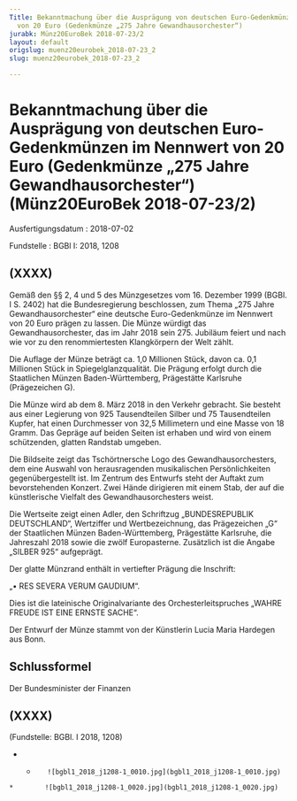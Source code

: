 ```yaml
---
Title: Bekanntmachung über die Ausprägung von deutschen Euro-Gedenkmünzen im Nennwert
  von 20 Euro (Gedenkmünze „275 Jahre Gewandhausorchester“)
jurabk: Münz20EuroBek 2018-07-23/2
layout: default
origslug: muenz20eurobek_2018-07-23_2
slug: muenz20eurobek_2018-07-23_2

---
```


# Bekanntmachung über die Ausprägung von deutschen Euro-Gedenkmünzen im Nennwert von 20 Euro (Gedenkmünze „275 Jahre Gewandhausorchester“) (Münz20EuroBek 2018-07-23/2)

Ausfertigungsdatum
:   2018-07-02

Fundstelle
:   BGBl I: 2018, 1208


## (XXXX)

Gemäß den §§ 2, 4 und 5 des Münzgesetzes vom 16. Dezember 1999 (BGBl.
I S. 2402) hat die Bundesregierung beschlossen, zum Thema „275 Jahre
Gewandhausorchester“ eine deutsche Euro-Gedenkmünze im Nennwert von 20
Euro prägen zu lassen. Die Münze würdigt das Gewandhausorchester, das
im Jahr 2018 sein 275. Jubiläum feiert und nach wie vor zu den
renommiertesten Klangkörpern der Welt zählt.

Die Auflage der Münze beträgt ca. 1,0 Millionen Stück, davon ca. 0,1
Millionen Stück in Spiegelglanzqualität. Die Prägung erfolgt durch die
Staatlichen Münzen Baden-Württemberg, Prägestätte Karlsruhe
(Prägezeichen G).

Die Münze wird ab dem 8. März 2018 in den Verkehr gebracht. Sie
besteht aus einer Legierung von 925 Tausendteilen Silber und 75
Tausendteilen Kupfer, hat einen Durchmesser von 32,5 Millimetern und
eine Masse von 18 Gramm. Das Gepräge auf beiden Seiten ist erhaben und
wird von einem schützenden, glatten Randstab umgeben.

Die Bildseite zeigt das Tschörtnersche Logo des Gewandhausorchesters,
dem eine Auswahl von herausragenden musikalischen Persönlichkeiten
gegenübergestellt ist. Im Zentrum des Entwurfs steht der Auftakt zum
bevorstehenden Konzert. Zwei Hände dirigieren mit einem Stab, der auf
die künstlerische Vielfalt des Gewandhausorchesters weist.

Die Wertseite zeigt einen Adler, den Schriftzug „BUNDESREPUBLIK
DEUTSCHLAND“, Wertziffer und Wertbezeichnung, das Prägezeichen „G“ der
Staatlichen Münzen Baden-Württemberg, Prägestätte Karlsruhe, die
Jahreszahl 2018 sowie die zwölf Europasterne. Zusätzlich ist die
Angabe „SILBER 925“ aufgeprägt.

Der glatte Münzrand enthält in vertiefter Prägung die Inschrift:

„• RES SEVERA VERUM GAUDIUM“.

Dies ist die lateinische Originalvariante des Orchesterleitspruches
„WAHRE FREUDE IST EINE ERNSTE SACHE“.

Der Entwurf der Münze stammt von der Künstlerin Lucia Maria Hardegen
aus Bonn.


## Schlussformel

Der Bundesminister der Finanzen


## (XXXX)

(Fundstelle: BGBl. I 2018, 1208)


*    *        ![bgbl1_2018_j1208-1_0010.jpg](bgbl1_2018_j1208-1_0010.jpg)
    *        ![bgbl1_2018_j1208-1_0020.jpg](bgbl1_2018_j1208-1_0020.jpg)


